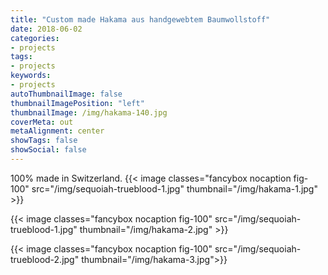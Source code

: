 ```yaml
---
title: "Custom made Hakama aus handgewebtem Baumwollstoff"
date: 2018-06-02
categories:
- projects
tags:
- projects
keywords:
- projects
autoThumbnailImage: false
thumbnailImagePosition: "left"
thumbnailImage: /img/hakama-140.jpg
coverMeta: out
metaAlignment: center
showTags: false
showSocial: false
---
```

100% made in Switzerland.
{{< image classes="fancybox nocaption fig-100" src="/img/sequoiah-trueblood-1.jpg" thumbnail="/img/hakama-1.jpg" >}} <p>
{{< image classes="fancybox nocaption fig-100" src="/img/sequoiah-trueblood-1.jpg" thumbnail="/img/hakama-2.jpg" >}} <p>
{{< image classes="fancybox nocaption fig-100" src="/img/sequoiah-trueblood-2.jpg" thumbnail="/img/hakama-3.jpg">}} 